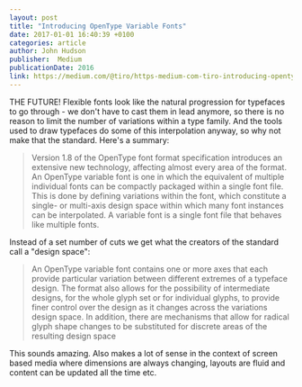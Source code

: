 ```yaml
---
layout: post
title: "Introducing OpenType Variable Fonts"
date: 2017-01-01 16:40:39 +0100
categories: article
author: John Hudson
publisher:  Medium
publicationDate: 2016
link: https://medium.com/@tiro/https-medium-com-tiro-introducing-opentype-variable-fonts-12ba6cd2369#.94v2uf2wl
---
```


THE FUTURE! Flexible fonts look like the natural progression for typefaces to go through - we don't have to cast them in lead anymore, so there is no reason to limit the number of variations within a type family. And the tools used to draw typefaces do some of this interpolation anyway, so why not make that the standard. Here's a summary:

> Version 1.8 of the OpenType font format specification introduces an extensive new technology, affecting almost every area of the format. An OpenType variable font is one in which the equivalent of multiple individual fonts can be compactly packaged within a single font file. This is done by defining variations within the font, which constitute a single- or multi-axis design space within which many font instances can be interpolated. A variable font is a single font file that behaves like multiple fonts.

Instead of a set number of cuts we get what the creators of the standard call a "design space":

> An OpenType variable font contains one or more axes that each provide particular variation between different extremes of a typeface design. The format also allows for the possibility of intermediate designs, for the whole glyph set or for individual glyphs, to provide finer control over the design as it changes across the variations design space. In addition, there are mechanisms that allow for radical glyph shape changes to be substituted for discrete areas of the resulting design space

This sounds amazing. Also makes a lot of sense in the context of screen based media where dimensions are always changing, layouts are fluid and content can be updated all the time etc.